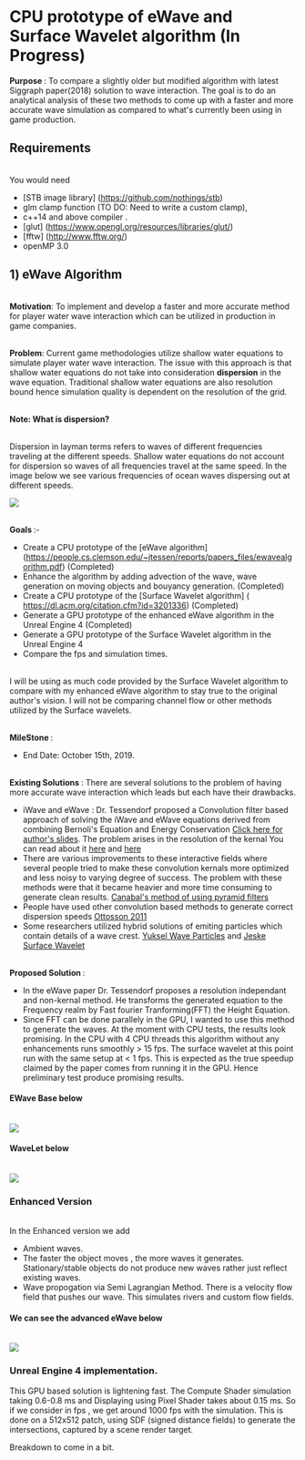 # CPU prototype of eWave and Surface Wavelet algorithm (In Progress)

<b> Purpose </b>: To compare a slightly older but modified algorithm with latest Siggraph paper(2018) solution to wave interaction. The goal is to do an analytical analysis of these two methods to come up with a faster and more accurate wave simulation as compared to what's currently been using in game production.  

## Requirements 

 <br> You would need
 - [STB image library] (https://github.com/nothings/stb)
 - glm clamp function (TO DO: Need to write a custom clamp),
 - c++14 and above compiler . 
 - [glut] (https://www.opengl.org/resources/libraries/glut/)
 - [fftw] (http://www.fftw.org/)
 - openMP 3.0
 
## 1) eWave Algorithm

<br> <b>Motivation</b>: To implement and develop a faster and more accurate method for player water wave interaction which can be utilized in production in game companies.

<br> <b>Problem</b>: Current game methodologies utilize shallow water equations to simulate player water wave interaction. The issue with this approach is that shallow water equations do not take into consideration <b>dispersion</b> in the wave equation. Traditional shallow water equations are also resolution bound hence simulation quality is dependent on the resolution of the grid.

<br> <b>Note: What is dispersion?</b>

<br>      Dispersion in layman terms refers to waves of different frequencies traveling at the different speeds. Shallow water equations do not account for dispersion so waves of all frequencies travel at the same speed. In the image below we see various frequencies of ocean waves dispersing out at different speeds.

<img src = "https://static1.squarespace.com/static/55e90d44e4b058298a90d924/t/57b579b6579fb32ee5dd1739/1512984863589/Waves-Formattion?format=1000w">

<br> <b>Goals </b>:-
 - Create a CPU prototype of the [eWave algorithm] (https://people.cs.clemson.edu/~jtessen/reports/papers_files/ewavealgorithm.pdf) (Completed)
 - Enhance the algorithm by adding advection of the wave, wave generation on moving objects and bouyancy generation. (Completed)
 - Create a CPU prototype of the [Surface Wavelet algorithm] ( https://dl.acm.org/citation.cfm?id=3201336) (Completed)
 - Generate a GPU prototype of the enhanced eWave algorithm in the Unreal Engine 4 (Completed)
 - Generate a GPU prototype of the Surface Wavelet algorithm in the Unreal Engine 4 
 - Compare the fps and simulation times.

<br> I will be using as much code provided by the Surface Wavelet algorithm to compare with my enhanced eWave algorithm to stay true to the original author's vision. I will not be comparing channel flow or other methods utilized by the Surface wavelets.

<br> <b> MileStone </b>:
  - End Date: October 15th, 2019.
 
<br><b>Existing Solutions </b>:
 There are several solutions to the problem of having more accurate wave interaction which leads but each have their drawbacks.
 - iWave and eWave : Dr. Tessendorf proposed a Convolution filter based approach of solving the iWave and eWave equations derived from combining Bernoli's Equation and Energy Conservation [Click here for author's slides](https://people.cs.clemson.edu/~jtessen/reports/papers_files/course_slides2002.pdf). The problem arises in the resolution of the kernal   You can read about it [here](https://people.cs.clemson.edu/~jtessen/reports/papers_files/SimInterSurfWaves.pdf "iWave") and [here](https://people.cs.clemson.edu/~jtessen/reports/papers_files/ewavealgorithm.pdf "eWave")  
 - There are various improvements to these interactive fields where several people tried to make these convolution kernals more optimized and less noisy to varying degree of success. The problem with these methods were that it became heavier and more time consuming to generate clean results. [Canabal's method of using pyramid filters ](https://dl.acm.org/citation.cfm?id=2982415)
 - People have used other convolution based methods to generate correct dispersion speeds [Ottosson 2011](https://www.nada.kth.se/utbildning/grukth/exjobb/rapportlistor/2011/rapporter11/ottosson_bjorn_11105.pdf)
 - Some researchers utilized hybrid solutions of emiting particles which contain details of a wave crest. [Yuksel Wave Particles](https://www.youtube.com/watch?v=qR09XP-S8wM) and [Jeske Surface Wavelet](https://www.youtube.com/watch?v=6I6BV0-BVxI)   
 
 
<br> <b> Proposed Solution </b>:
 - In the eWave paper Dr. Tessendorf proposes a resolution independant and non-kernal method. He transforms the generated equation to the Frequency realm by Fast fourier Tranforming(FFT) the Height Equation. 
 - Since FFT can be done parallely in the GPU, I wanted to use this method to generate the waves. At the moment with CPU tests, the results look promising. In the CPU with 4 CPU threads this algorithm without any enhancements runs smoothly > 15 fps. The surface wavelet at this point run with the same setup at  < 1 fps. This is expected as the true speedup claimed by the paper comes from running it in the GPU. Hence preliminary test produce promising results.
 
 
 #### EWave Base below
 
 <br><img src = "SG_eWave_Base.gif">
 
 #### WaveLet below
 
 <br><img src = "SG_Wavelet.gif">
 
 ### Enhanced Version
 <br> In the Enhanced version we add
  - Ambient waves. 
  - The faster the object moves , the more waves it generates. Stationary/stable objects do not produce new waves rather just reflect existing waves.
  - Wave propogation via Semi Lagrangian Method. There is a velocity flow field that pushes our wave. This simulates rivers and custom flow fields.
  
  #### We can see the advanced eWave below
  
  <br> <img src = "SG_eWaveEnhanced.gif">
  
  ### Unreal Engine 4 implementation.
  
  This GPU based solution is lightening fast. The Compute Shader simulation taking 0.6-0.8 ms and Displaying using Pixel Shader takes about 0.15 ms. So if we consider in fps , we get around 1000 fps with the simulation. This is done on a 512x512 patch, using SDF (signed distance fields) to generate the intersections, captured by a scene render target.
  
  
  
  Breakdown to come in a bit. 
